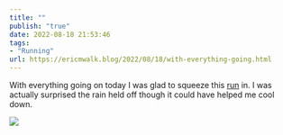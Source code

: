 ```yaml
---
title: ""
publish: "true"
date: 2022-08-18 21:53:46
tags:
- "Running"
url: https://ericmwalk.blog/2022/08/18/with-everything-going.html
---
```

With everything going on today I was glad to squeeze this [run](http://www.strava.com/activities/7660542637) in. I was actually surprised the rain held off though it could have helped me cool down.

![](https://ericmwalk.blog/uploads/2022/949a3d320f.jpg)